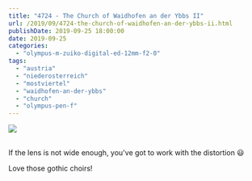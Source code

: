 ```yaml
---
title: "4724 - The Church of Waidhofen an der Ybbs II"
url: /2019/09/4724-the-church-of-waidhofen-an-der-ybbs-ii.html
publishDate: 2019-09-25 18:00:00
date: 2019-09-25
categories: 
  - "olympus-m-zuiko-digital-ed-12mm-f2-0"
tags: 
  - "austria"
  - "niederosterreich"
  - "mostviertel"
  - "waidhofen-an-der-ybbs"
  - "church"
  - "olympus-pen-f"
---
```

<div class="container">
<div class="center"><a target="_blank" href="https://d25zfm9zpd7gm5.cloudfront.net/1200x1200/2018/20180422_135815-Edit_lr.jpg"><img class="webfeedsFeaturedVisual" src="https://d25zfm9zpd7gm5.cloudfront.net/0600x0600/2018/20180422_135815-Edit_lr.jpg" /></a></div>
</div>
<br />

If the lens is not wide enough, you've got to work with the
distortion :smiley:

Love those gothic choirs!